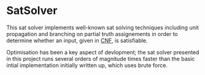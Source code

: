 # SatSolver
This sat solver implements well-known sat solving techniques including unit propagation and branching on partial truth assignements in order to determine whether an input, given in [CNF](https://en.wikipedia.org/wiki/Conjunctive_normal_form), is satisfiable.

Optimisation has been a key aspect of devlopment; the sat solver presented in this project runs several orders of magnitude times faster than the basic intial implementation initially written up, which uses brute force.
